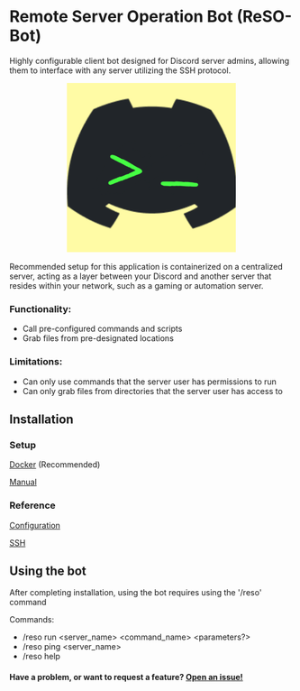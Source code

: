 # Remote Server Operation Bot (ReSO-Bot)

Highly configurable client bot designed for Discord server admins, allowing them to interface with any server utilizing the SSH protocol.

<p align="center">
  <img src="https://raw.githubusercontent.com/EvinRWatson/ReSO-Bot/master/ReSO_Bot_Logo.png" width="300" height="300"/>
</p>

Recommended setup for this application is containerized on a centralized server, acting as a layer between your Discord and another server that resides within your network, such as a gaming or automation server.

### Functionality:
- Call pre-configured commands and scripts
- Grab files from pre-designated locations

### Limitations:
- Can only use commands that the server user has permissions to run
- Can only grab files from directories that the server user has access to

## Installation

### Setup 

[Docker](/Docs/Docker_Install.MD) (Recommended)

[Manual](/Docs/Manual_Install.MD)

### Reference

[Configuration](/Docs/Configuration.MD)

[SSH](/Docs/SSH_Setup.MD)

## Using the bot

After completing installation, using the bot requires using the '/reso' command

Commands:

- /reso run <server_name> <command_name> <parameters?>
- /reso ping <server_name>
- /reso help

#### Have a problem, or want to request a feature? [Open an issue!](https://github.com/EvinRWatson/ReSO-Bot/issues/new)